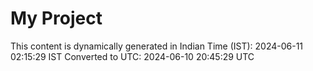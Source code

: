 # My Project

This content is dynamically generated in Indian Time (IST): 2024-06-11 02:15:29 IST
Converted to UTC: 2024-06-10 20:45:29 UTC
